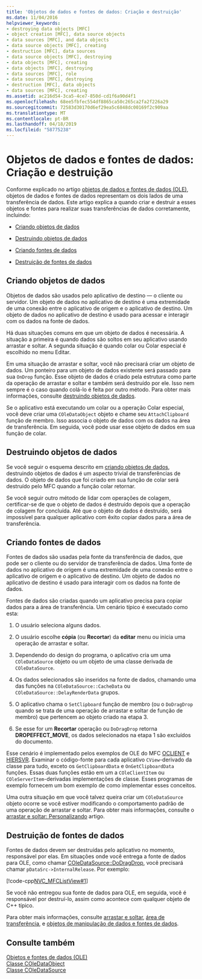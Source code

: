 ```yaml
---
title: 'Objetos de dados e fontes de dados: Criação e destruição'
ms.date: 11/04/2016
helpviewer_keywords:
- destroying data objects [MFC]
- object creation [MFC], data source objects
- data sources [MFC], and data objects
- data source objects [MFC], creating
- destruction [MFC], data sources
- data source objects [MFC], destroying
- data objects [MFC], creating
- data objects [MFC], destroying
- data sources [MFC], role
- data sources [MFC], destroying
- destruction [MFC], data objects
- data sources [MFC], creating
ms.assetid: ac216d54-3ca5-4ce7-850d-cd1f6a90d4f1
ms.openlocfilehash: 68ee5fbfec554df8865ca50c265ca2fa2f226a29
ms.sourcegitcommit: 72583d30170d6ef29ea5c6848dc00169f2c909aa
ms.translationtype: MT
ms.contentlocale: pt-BR
ms.lasthandoff: 04/18/2019
ms.locfileid: "58775238"
---
```

# <a name="data-objects-and-data-sources-creation-and-destruction"></a>Objetos de dados e fontes de dados: Criação e destruição

Conforme explicado no artigo [objetos de dados e fontes de dados (OLE)](../mfc/data-objects-and-data-sources-ole.md), objetos de dados e fontes de dados representam os dois lados de uma transferência de dados. Este artigo explica a quando criar e destruir a esses objetos e fontes para realizar suas transferências de dados corretamente, incluindo:

- [Criando objetos de dados](#_core_creating_data_objects)

- [Destruindo objetos de dados](#_core_destroying_data_objects)

- [Criando fontes de dados](#_core_creating_data_sources)

- [Destruição de fontes de dados](#_core_destroying_data_sources)

##  <a name="_core_creating_data_objects"></a> Criando objetos de dados

Objetos de dados são usados pelo aplicativo de destino — o cliente ou servidor. Um objeto de dados no aplicativo de destino é uma extremidade de uma conexão entre o aplicativo de origem e o aplicativo de destino. Um objeto de dados no aplicativo de destino é usado para acessar e interagir com os dados na fonte de dados.

Há duas situações comuns em que um objeto de dados é necessária. A situação a primeira é quando dados são soltos em seu aplicativo usando arrastar e soltar. A segunda situação é quando colar ou Colar especial é escolhido no menu Editar.

Em uma situação de arrastar e soltar, você não precisará criar um objeto de dados. Um ponteiro para um objeto de dados existente será passado para sua `OnDrop` função. Esse objeto de dados é criado pela estrutura como parte da operação de arrastar e soltar e também será destruído por ele. Isso nem sempre é o caso quando colá-lo é feita por outro método. Para obter mais informações, consulte [destruindo objetos de dados](#_core_destroying_data_objects).

Se o aplicativo está executando um colar ou a operação Colar especial, você deve criar uma `COleDataObject` objeto e chame seu `AttachClipboard` função de membro. Isso associa o objeto de dados com os dados na área de transferência. Em seguida, você pode usar esse objeto de dados em sua função de colar.

##  <a name="_core_destroying_data_objects"></a> Destruindo objetos de dados

Se você seguir o esquema descrito em [criando objetos de dados](#_core_creating_data_objects), destruindo objetos de dados é um aspecto trivial de transferências de dados. O objeto de dados que foi criado em sua função de colar será destruído pelo MFC quando a função colar retornar.

Se você seguir outro método de lidar com operações de colagem, certificar-se de que o objeto de dados é destruído depois que a operação de colagem for concluída. Até que o objeto de dados é destruído, será impossível para qualquer aplicativo com êxito copiar dados para a área de transferência.

##  <a name="_core_creating_data_sources"></a> Criando fontes de dados

Fontes de dados são usadas pela fonte da transferência de dados, que pode ser o cliente ou do servidor de transferência de dados. Uma fonte de dados no aplicativo de origem é uma extremidade de uma conexão entre o aplicativo de origem e o aplicativo de destino. Um objeto de dados no aplicativo de destino é usado para interagir com os dados na fonte de dados.

Fontes de dados são criadas quando um aplicativo precisa para copiar dados para a área de transferência. Um cenário típico é executado como esta:

1. O usuário seleciona alguns dados.

1. O usuário escolhe **cópia** (ou **Recortar**) da **editar** menu ou inicia uma operação de arrastar e soltar.

1. Dependendo do design do programa, o aplicativo cria um uma `COleDataSource` objeto ou um objeto de uma classe derivada de `COleDataSource`.

1. Os dados selecionados são inseridos na fonte de dados, chamando uma das funções na `COleDataSource::CacheData` ou `COleDataSource::DelayRenderData` grupos.

1. O aplicativo chama o `SetClipboard` função de membro (ou o `DoDragDrop` quando se trata de uma operação de arrastar e soltar de função de membro) que pertencem ao objeto criado na etapa 3.

1. Se esse for um **Recortar** operação ou `DoDragDrop` retorna **DROPEFFECT_MOVE**, os dados selecionados na etapa 1 são excluídos do documento.

Esse cenário é implementado pelos exemplos de OLE do MFC [OCLIENT](../overview/visual-cpp-samples.md) e [HIERSVR](../overview/visual-cpp-samples.md). Examinar o código-fonte para cada aplicativo `CView`-derivado da classe para tudo, exceto os `GetClipboardData` e `OnGetClipboardData` funções. Essas duas funções estão em um a `COleClientItem` ou `COleServerItem`-derivadas implementações de classe. Esses programas de exemplo fornecem um bom exemplo de como implementar esses conceitos.

Uma outra situação em que você talvez queira criar um `COleDataSource` objeto ocorre se você estiver modificando o comportamento padrão de uma operação de arrastar e soltar. Para obter mais informações, consulte o [arrastar e soltar: Personalizando](../mfc/drag-and-drop-customizing.md) artigo.

##  <a name="_core_destroying_data_sources"></a> Destruição de fontes de dados

Fontes de dados devem ser destruídas pelo aplicativo no momento, responsável por elas. Em situações onde você entrega a fonte de dados para OLE, como chamar [COleDataSource::DoDragDrop](../mfc/reference/coledatasource-class.md#dodragdrop), você precisará chamar `pDataSrc->InternalRelease`. Por exemplo:

[!code-cpp[NVC_MFCListView#1](../atl/reference/codesnippet/cpp/data-objects-and-data-sources-creation-and-destruction_1.cpp)]

Se você não entregou sua fonte de dados para OLE, em seguida, você é responsável por destruí-lo, assim como acontece com qualquer objeto de C++ típico.

Para obter mais informações, consulte [arrastar e soltar](../mfc/drag-and-drop-ole.md), [área de transferência](../mfc/clipboard.md), e [objetos de manipulação de dados e fontes de dados](../mfc/data-objects-and-data-sources-manipulation.md).

## <a name="see-also"></a>Consulte também

[Objetos e fontes de dados (OLE)](../mfc/data-objects-and-data-sources-ole.md)<br/>
[Classe COleDataObject](../mfc/reference/coledataobject-class.md)<br/>
[Classe COleDataSource](../mfc/reference/coledatasource-class.md)
